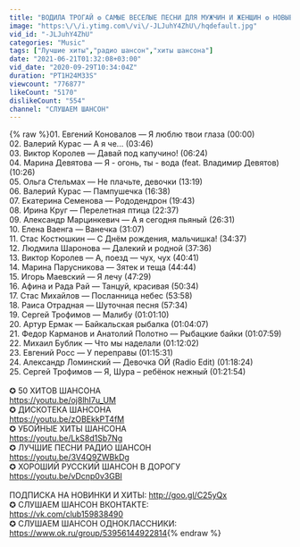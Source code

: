 ```yaml
---
title: "ВОДИЛА ТРОГАЙ ❂ САМЫЕ ВЕСЕЛЫЕ ПЕСНИ ДЛЯ МУЖЧИН И ЖЕНЩИН ❂ НОВЫЕ И САМЫЕ ПОПУЛЯРНЫЕ ХИТЫ ШАНСОНА"
image: "https:\/\/i.ytimg.com\/vi\/-JLJuhY4ZhU\/hqdefault.jpg"
vid_id: "-JLJuhY4ZhU"
categories: "Music"
tags: ["Лучшие хиты","радио шансон","хиты шансона"]
date: "2021-06-21T01:32:08+03:00"
vid_date: "2020-09-29T10:34:04Z"
duration: "PT1H24M33S"
viewcount: "776877"
likeCount: "5170"
dislikeCount: "554"
channel: "СЛУШАЕМ ШАНСОН"
---
```

{% raw %}01. Евгений Коновалов — Я люблю твои глаза (00:00)<br />02. Валерий Курас — А я че... (03:46)<br />03. Виктор Королев — Давай под капучино! (06:24)<br />04. Марина Девятова — Я - огонь, ты - вода (feat. Владимир Девятов) (10:26)<br />05. Ольга Стельмах — Не плачьте, девочки (13:19)<br />06. Валерий Курас — Пампушечка (16:38)<br />07. Екатерина Семенова — Рододендрон (19:43)<br />08. Ирина Круг — Перелетная птица (22:37)<br />09. Александр Марцинкевич — А я сегодня пьяный (26:31)<br />10. Елена Ваенга — Ванечка (31:07)<br />11. Стас Костюшкин — С Днём рождения, мальчишка! (34:37)<br />12. Людмила Шаронова — Далекий и родной (37:36)<br />13. Виктор Королев — А, поезд — чух, чух (40:41)<br />14. Марина Парусникова — Зятек и теща (44:44)<br />15. Игорь Маевский — Я лечу (47:29)<br />16. Афина и Рада Рай — Танцуй, красивая (50:34)<br />17. Стас Михайлов — Посланница небес (53:58)<br />18. Раиса Отрадная — Шуточная песня (57:34)<br />19. Сергей Трофимов — Малибу (01:01:10)<br />20. Артур Ермак — Байкальская рыбалка (01:04:07)<br />21. Федор Карманов и Анатолий Полотно — Рыбацкие байки (01:07:59)<br />22. Михаил Бублик — Что мы наделали (01:12:02)<br />23. Евгений Росс — У переправы (01:15:31)<br />24. Александр Ломинский — Девочка ОЙ (Radio Edit) (01:18:24)<br />25. Сергей Трофимов — Я, Шура – ребёнок нежный (01:21:54)<br /><br />✪ 50 ХИТОВ ШАНСОНА<br /><a rel="nofollow" target="blank" href="https://youtu.be/oj8lhI7u_UM">https://youtu.be/oj8lhI7u_UM</a><br />✪ ДИСКОТЕКА ШАНСОНА<br /><a rel="nofollow" target="blank" href="https://youtu.be/zOBEkkPT4fM">https://youtu.be/zOBEkkPT4fM</a><br />✪ УБОЙНЫЕ ХИТЫ ШАНСОНА<br /><a rel="nofollow" target="blank" href="https://youtu.be/LkS8d1Sb7Ng">https://youtu.be/LkS8d1Sb7Ng</a><br />✪ ЛУЧШИЕ ПЕСНИ РАДИО ШАНСОН<br /><a rel="nofollow" target="blank" href="https://youtu.be/3V4Q9ZWBkDg">https://youtu.be/3V4Q9ZWBkDg</a><br />✪ ХОРОШИЙ РУССКИЙ ШАНСОН В ДОРОГУ<br /><a rel="nofollow" target="blank" href="https://youtu.be/vDcnp0v3GBI">https://youtu.be/vDcnp0v3GBI</a><br /><br />ПОДПИСКА НА НОВИНКИ И ХИТЫ: <a rel="nofollow" target="blank" href="http://goo.gl/C25yQx">http://goo.gl/C25yQx</a><br />✪ СЛУШАЕМ ШАНСОН ВКОНТАКТЕ:<br /><a rel="nofollow" target="blank" href="https://vk.com/club159838490">https://vk.com/club159838490</a><br />✪ СЛУШАЕМ ШАНСОН ОДНОКЛАССНИКИ:<br /><a rel="nofollow" target="blank" href="https://www.ok.ru/group/53956144922814">https://www.ok.ru/group/53956144922814</a>{% endraw %}
